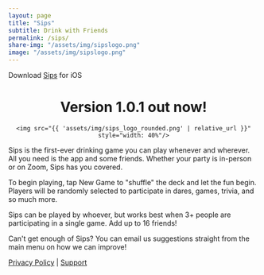 ```yaml
---
layout: page
title: "Sips"
subtitle: Drink with Friends
permalink: /sips/
share-img: "/assets/img/sipslogo.png"
image: "/assets/img/sipslogo.png"
---
```

Download [Sips](https://apps.apple.com/us/app/id1511594732) for iOS
<div align="center">
    <h1>Version 1.0.1 out now!</h1>

    <img src="{{ 'assets/img/sips_logo_rounded.png' | relative_url }}" style="width: 40%"/>

</div>

Sips is the first-ever drinking game you can play whenever and wherever. All you need is the app and some friends. Whether your party is in-person or on Zoom, Sips has you covered.

To begin playing, tap New Game to "shuffle" the deck and let the fun begin. Players will be randomly selected to participate in dares, games, trivia, and so much more.

Sips can be played by whoever, but works best when 3+ people are participating in a single game. Add up to 16 friends!

Can't get enough of Sips? You can email us suggestions straight from the main menu on how we can improve!


[Privacy Policy](/sips/privacy/) | [Support](/sips/support)
